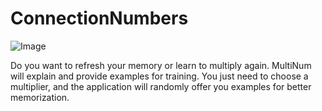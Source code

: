 # ConnectionNumbers
![Image]([https://github.com/kingkonu/ConnectionNumbers/blob/main/Simulator%20Screenshot%20-%20iPhone%2015%20Pro%20-%202023-10-14%20at%2021.20.30.png](https://github.com/kingkonu/ConnectionNumbers/blob/main/Simulator%20Screenshot%20-%20iPhone%2015%20Pro%20-%202023-10-14%20at%2021.20.38.png))


Do you want to refresh your memory or learn to multiply again. MultiNum will explain and provide examples for training. You just need to choose a multiplier, and the application will randomly offer you examples for better memorization.
